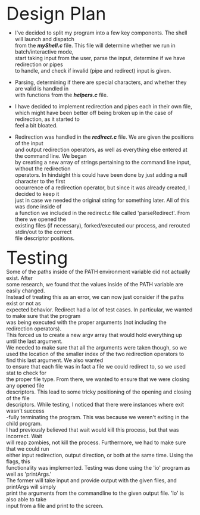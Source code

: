<font size="10">Design Plan</font>  
- I've decided to split my program into a few key components. The shell will launch and dispatch  
from the **_myShell.c_** file. This file will determine whether we run in batch/interactive mode,  
start taking input from the user, parse the input, determine if we have redirection or pipes  
to handle, and check if invalid (pipe and redirect) input is given. 

- Parsing, determining if there are special characters, and whether they are valid is handled in  
with functions from the **_helpers.c_** file.

- I have decided to implement redirection and pipes each in their own file,  
which might have been better off being broken up in the case of redirection, as it started to  
feel a bit bloated. 

- Redirection was handled in the **_redirect.c_** file. We are given the positions of the input  
and output redirection operators, as well as everything else entered at the command line. We began  
by creating a new array of strings pertaining to the command line input, without the redirection  
operators. In hindsight this could have been done by just adding a null character to the first  
occurrence of a redirection operator, but since it was already created, I decided to keep it  
just in case we needed the original string  for something later. All of this was done inside of  
a function we included in the redirect.c file called 'parseRedirect'. From there we opened the  
existing files (if necessary), forked/executed our process, and rerouted stdin/out to the correct  
file descriptor positions.


<font size="10">Testing</font>  
Some of the paths inside of the PATH environment variable did not actually exist. After  
some research, we found that the values inside of the PATH variable are easily changed.  
Instead of treating this as an error, we can now just consider if the paths exist or not as  
expected behavior.
Redirect had a lot of test cases. In particular, we wanted to make sure that the program  
was being executed with the proper arguments (not including the redirection operators).  
This forced us to create a new argv array that would hold everything up until the last argument.  
We needed to make sure that all the arguments were taken though, so we used the location of
the smaller index of the two redirection operators to find this last argument. We also wanted  
to ensure that each file was in fact a file we could redirect to, so we used stat to check for  
the proper file type. From there, we wanted to ensure that we were closing any opened file   
descriptors. This lead to some tricky positioning of the opening and closing of the file  
descriptors. While testing, I noticed that there were instances where exit wasn't success  
-fully terminating the program. This was because we weren't exiting in the child program.  
I had previously believed that wait would kill this process, but that was incorrect. Wait  
will reap zombies, not kill the process. Furthermore, we had to make sure that we could run  
either input redirection, output direction, or both at the same time. Using the flags, this  
functionality was implemented. Testing was done using the 'io' program as well as 'printArgs.'  
The former will take input and provide output with the given files, and printArgs will simply  
print the arguments from the commandline to the given output file. 'Io' is also able to take    
input from a file and print to the screen.
